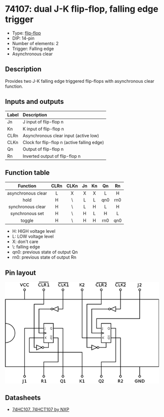 # 74107: dual J-K flip-flop, falling edge trigger

- Type: [flip-flop](flip_flops.md)
- DIP: 14-pin
- Number of elements: 2
- Trigger: Falling edge
- Asynchronous clear

## Description

Provides two J-K falling edge triggered flip-flops with asynchronous clear function.

## Inputs and outputs

| Label | Description                                 |
|:----- |:------------------------------------------- |
| Jn    | J input of flip-flop n                      |
| Kn    | K input of flip-flop n                      |
| CLRn  | Asynchronous clear input (active low)       |
| CLKn  | Clock for flip-flop n (active falling edge) |
| Qn    | Output of flip-flop n                       |
| Rn    | Inverted output of flip-flop n              |

## Function table

| Function           | CLRn | CLKn | Jn  | Kn  | Qn  | Rn  |
|:------------------:|:----:|:----:|:---:|:---:|:---:|:---:|
| asynchronous clear | L    | X    | X   | X   | L   | H   |
| hold               | H    | \\   | L   | L   | qn0 | rn0 |
| synchronous clear  | H    | \\   | L   | H   | L   | H   |
| synchronous set    | H    | \\   | H   | L   | H   | L   |
| toggle             | H    | \\   | H   | H   | rn0 | qn0 |

- H: HIGH voltage level
- L: LOW voltage level
- X: don't care
- \\: falling edge
- qn0: previous state of output Qn
- rn0: previous state of output Rn

## Pin layout

![](../dia/74107-dip.png)

## Datasheets

- [74HC107, 74HCT107 by NXP](http://www.nxp.com/documents/data_sheet/74HC_HCT107.pdf)
